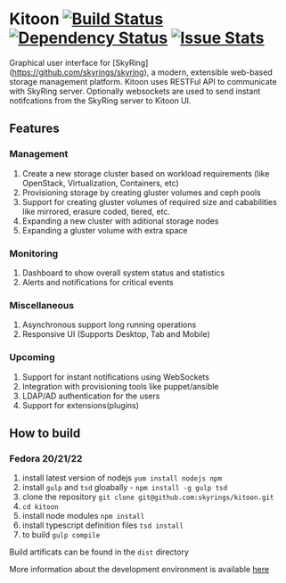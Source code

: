 # Kitoon [![Build Status](https://travis-ci.org/skyrings/kitoon.svg?branch=master)](https://travis-ci.org/skyrings/kitoon) [![Dependency Status](https://david-dm.org/skyrings/kitoon.svg)](https://david-dm.org/skyrings/kitoon) [![Issue Stats](http://issuestats.com/github/skyrings/kitoon/badge/pr?style=flat)](http://issuestats.com/github/skyrings/kitoon)

Graphical user interface for [SkyRing] (https://github.com/skyrings/skyring), a modern, extensible web-based storage management platform. Kitoon uses RESTFul API to communicate with SkyRing server. Optionally websockets are used to send instant notifcations from the SkyRing server to Kitoon UI.

## Features
### Management
1. Create a new storage cluster based on workload requirements (like OpenStack, Virtualization, Containers, etc)
2. Provisioning storage by creating gluster volumes and ceph pools
3. Support for creating gluster volumes of required size and cababilities like mirrored, erasure coded, tiered, etc.
4. Expanding a new cluster with aditional storage nodes
5. Expanding a gluster volume with extra space

### Monitoring
1. Dashboard to show overall system status and statistics
2. Alerts and notifications for critical events

### Miscellaneous
1. Asynchronous support long running operations
2. Responsive UI (Supports Desktop, Tab and Mobile)

### Upcoming
1. Support for instant notifications using WebSockets
2. Integration with provisioning tools like puppet/ansible
3. LDAP/AD authentication for the users
4. Support for extensions(plugins)


## How to build
### Fedora 20/21/22
1. install latest version of nodejs `yum install nodejs npm`
2. install `gulp` and `tsd` gloabally - `npm install -g gulp tsd`
3. clone the repository `git clone git@github.com:skyrings/kitoon.git`
4. `cd kitoon`
5. install node modules `npm install`
6. install typescript definition files `tsd install`
7. to build `gulp compile`

Build artificats can be found in the `dist` directory

More information about the development environment is available [here](./DEVELOPING.md)
